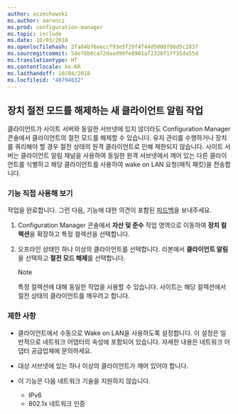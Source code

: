 ```yaml
---
author: aczechowski
ms.author: aaroncz
ms.prod: configuration-manager
ms.topic: include
ms.date: 10/03/2018
ms.openlocfilehash: 2fa84b76eeccf93e5f29f4f44d5008f06d5c2837
ms.sourcegitcommit: 5def8b0ca72daad99fe8901af232bf17f35da55d
ms.translationtype: HT
ms.contentlocale: ko-KR
ms.lasthandoff: 10/04/2018
ms.locfileid: "48794032"
---
```

## <a name="bkmk_wakeup"></a> 장치 절전 모드를 해제하는 새 클라이언트 알림 작업
<!--1317364-->

클라이언트가 사이트 서버와 동일한 서브넷에 있지 않더라도 Configuration Manager 콘솔에서 클라이언트의 절전 모드를 해제할 수 있습니다. 유지 관리를 수행하거나 장치를 쿼리해야 할 경우 절전 상태의 원격 클라이언트로 인해 제한되지 않습니다. 사이트 서버는 클라이언트 알림 채널을 사용하여 동일한 원격 서브넷에서 깨어 있는 다른 클라이언트를 식별하고 해당 클라이언트를 사용하여 wake on LAN 요청(매직 패킷)을 전송합니다.


### <a name="try-it-out"></a>기능 직접 사용해 보기

작업을 완료합니다. 그런 다음, 기능에 대한 의견이 포함된 [피드백](/sccm/core/understand/find-help#product-feedback)을 보내주세요.

1. Configuration Manager 콘솔에서 **자산 및 준수** 작업 영역으로 이동하여 **장치 컬렉션**을 확장하고 특정 컬렉션을 선택합니다.  

2. 오프라인 상태인 하나 이상의 클라이언트를 선택합니다. 리본에서 **클라이언트 알림**을 선택하고 **절전 모드 해제**를 선택합니다.  

    > [!Note]  
    > 특정 컬렉션에 대해 동일한 작업을 사용할 수 있습니다. 사이트는 해당 컬렉션에서 절전 상태의 클라이언트를 깨우려고 합니다.  


### <a name="limitations"></a>제한 사항

- 클라이언트에서 수동으로 Wake on LAN을 사용하도록 설정합니다. 이 설정은 일반적으로 네트워크 어댑터의 속성에 포함되어 있습니다. 자세한 내용은 네트워크 어댑터 공급업체에 문의하세요.  

- 대상 서브넷에 있는 하나 이상의 클라이언트가 깨어 있어야 합니다. 

- 이 기능은 다음 네트워크 기술을 지원하지 않습니다.  
    - IPv6
    - 802.1x 네트워크 인증 


